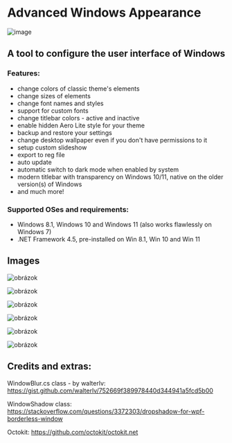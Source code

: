 # Advanced Windows Appearance

![image](https://user-images.githubusercontent.com/74670743/195193960-e609a91d-1419-44f5-98a2-aefa035370f3.png)


## A tool to configure the user interface of Windows

### Features:
- change colors of classic theme's elements
- change sizes of elements
- change font names and styles
- support for custom fonts
- change titlebar colors - active and inactive
- enable hidden Aero Lite style for your theme
- backup and restore your settings
- change desktop wallpaper even if you don't have permissions to it
- setup custom slideshow
- export to reg file
- auto update
- automatic switch to dark mode when enabled by system
- modern titlebar with transparency on Windows 10/11, native on the older version(s) of Windows
- and much more!


### Supported OSes and requirements:
- Windows 8.1, Windows 10 and Windows 11 (also works flawlessly on Windows 7)
- .NET Framework 4.5, pre-installed on Win 8.1, Win 10 and Win 11

## Images

![obrázok](https://user-images.githubusercontent.com/74670743/169707098-c92d3f20-9339-4323-b718-44dd9a95b994.png)

![obrázok](https://user-images.githubusercontent.com/74670743/169707293-87fd7e54-fadb-436d-976c-d53375164432.png)

![obrázok](https://user-images.githubusercontent.com/74670743/169707565-de17c9ea-411c-4a94-b753-f8666d6aa30e.png)

![obrázok](https://user-images.githubusercontent.com/74670743/169707201-f2b493de-a22f-4d6b-97e5-c05593e9ece0.png)

![obrázok](https://user-images.githubusercontent.com/74670743/169707212-29d453a6-46b8-4d75-94f9-c2021c07b350.png)

![obrázok](https://user-images.githubusercontent.com/74670743/158037661-87cc94bd-df9c-4a64-b38c-c1422d8c02ee.png)



## Credits and extras:

WindowBlur.cs class - by walterlv: https://gist.github.com/walterlv/752669f389978440d344941a5fcd5b00

WindowShadow class: https://stackoverflow.com/questions/3372303/dropshadow-for-wpf-borderless-window

Octokit: https://github.com/octokit/octokit.net
